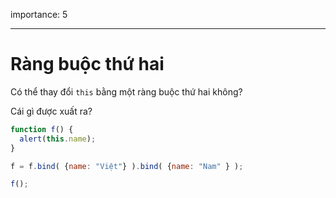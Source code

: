importance: 5

---

# Ràng buộc thứ hai

Có thể thay đổi `this` bằng một ràng buộc thứ hai không?

Cái gì được xuất ra?

```js no-beautify
function f() {
  alert(this.name);
}

f = f.bind( {name: "Việt"} ).bind( {name: "Nam" } );

f();
```

